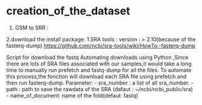 # creation_of_the_dataset
1. GSM to SRR : 

2.download the 
install package:
1.SRA tools :
	version : > 2.10(because of the fasterq-dump)
	https://github.com/ncbi/sra-tools/wiki/HowTo:-fasterq-dump
		
Script for download the fastq 
Automating downloads using Python ,Since there are lots of SRA files associated with our samples,it would take a long time to manually run prefetch and fastq-dump for all the files. 
To automate this process,the fonction will download each SRA file using prefetch and then run fasterq-dump. 
    Parameter:
            - sra_number : a list of all sra_number.
            - path : path to save the rawdata of the SRA (dafaut : ~/ncbi/ncbi_public/sra)
            - name_of_document: name of the fold(defaut: fastq)
  

